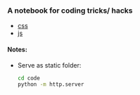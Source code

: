 ### A notebook for coding tricks/ hacks

- [css](./frontend/css-tricks.md)
- [js](./frontend/js-tricks.md)

#### Notes:

- Serve as static folder:
  ```sh
  cd code
  python -m http.server
  ```
